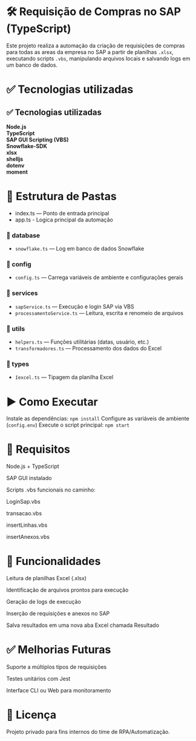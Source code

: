 # 🛠️ Requisição de Compras no SAP (TypeScript)

Este projeto realiza a automação da criação de requisições de compras para todas as areas da empresa no SAP a partir de planilhas `.xlsx`, executando scripts `.vbs`, manipulando arquivos locais e salvando logs em um banco de dados.

# ✅ Tecnologias utilizadas

## ✅ Tecnologias utilizadas

 **Node.js**  
 **TypeScript**  
 **SAP GUI Scripting (VBS)**  
 **Snowflake-SDK**  
 **xlsx**  
 **shelljs**  
 **dotenv**  
 **moment**  



# 📁 Estrutura de Pastas
- index.ts — Ponto de entrada principal
- app.ts - Logica principal da automação

### 📁 database
- `snowflake.ts` —   Log em banco de dados Snowflake

### 📁 config
- `config.ts` — Carrega variáveis de ambiente e configurações gerais  

### 📁 services  
- `sapService.ts` — Execução e login SAP via VBS  
- `processamentoService.ts` — Leitura, escrita e renomeio de arquivos

### 📁 utils
- `helpers.ts` — Funções utilitárias (datas, usuário, etc.)  
- `transformadores.ts` — Processamento dos dados do Excel

### 📁 types
- `Iexcel.ts` — Tipagem da planilha Excel

# ▶️ Como Executar
Instale as dependências: `npm install`
Configure as variáveis de ambiente (`config.env`)
Execute o script principal: `npm start`

# 🧾 Requisitos

Node.js + TypeScript

SAP GUI instalado

Scripts .vbs funcionais no caminho:

LoginSap.vbs

transacao.vbs

insertLinhas.vbs

insertAnexos.vbs

# 📌 Funcionalidades

Leitura de planilhas Excel (.xlsx)

Identificação de arquivos prontos para execução

Geração de logs de execução

Inserção de requisições e anexos no SAP

Salva resultados em uma nova aba Excel chamada Resultado

# ✅ Melhorias Futuras

Suporte a múltiplos tipos de requisições

Testes unitários com Jest

Interface CLI ou Web para monitoramento

# 📄 Licença

Projeto privado para fins internos do time de RPA/Automatização.

